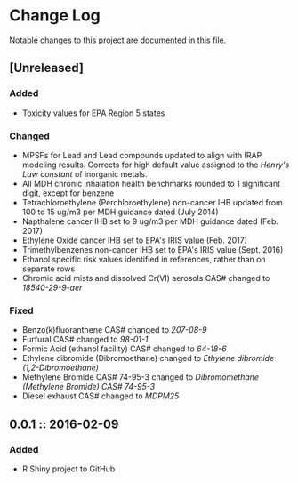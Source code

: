 # Change Log
Notable changes to this project are documented in this file.

## [Unreleased]
### Added
- Toxicity values for EPA Region 5 states

### Changed
- MPSFs for Lead and Lead compounds updated to align with IRAP modeling results. Corrects for high default value assigned to the _Henry's Law constant_ of inorganic metals.
- All MDH chronic inhalation health benchmarks rounded to 1 significant digit, except for benzene
- Tetrachloroethylene (Perchloroethylene) non-cancer IHB updated from 100 to 15 ug/m3 per MDH guidance dated (July 2014)
- Napthalene cancer IHB set to 9 ug/m3 per MDH guidance dated (Feb. 2017)
- Ethylene Oxide cancer IHB set to EPA's IRIS value (Feb. 2017)
- Trimethylbenzenes non-cancer IHB set to EPA's IRIS value (Sept. 2016)
- Ethanol specific risk values identified in references, rather than on separate rows
- Chromic acid mists and dissolved Cr(VI) aerosols CAS# changed to _18540-29-9-aer_

### Fixed
- Benzo(k)fluoranthene CAS# changed to _207-08-9_  
- Furfural CAS# changed to _98-01-1_  
- Formic Acid (ethanol facility) CAS# changed to _64-18-6_
- Ethylene dibromide (Dibromoethane) changed to _Ethylene dibromide (1,2-Dibromoethane)_
- Methylene Bromide CAS# 74-95-3 changed to _Dibromomethane (Methylene Bromide) CAS# 74-95-3_
- Diesel exhaust CAS# changed to _MDPM25_

## 0.0.1  ::  2016-02-09
### Added
- R Shiny project to GitHub
